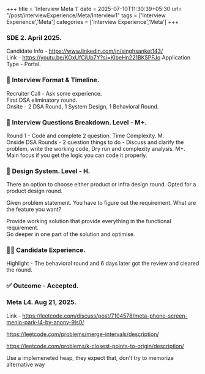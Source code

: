 +++
title = 'Interview Meta 1'
date = 2025-07-10T11:30:39+05:30
url= "/post/interviewExperience/Meta/Interview1"
tags = ['Interview Experience','Meta']
categories = ['Interview Experience','Meta']
+++
### SDE 2. April 2025.
Candidate Info - https://www.linkedin.com/in/singhsanket143/  
Link - https://youtu.be/KOxUfCiUb7Y?si=KlbeHn221BK5PFJo
Application Type - Portal.  
### **📅 Interview Format & Timeline.**

Recruiter Call - Ask some experience.  
First DSA eliminatory round.  
Onsite - 2 DSA Round, 1 System Design, 1 Behavioral Round.


### **🧠 Interview Questions Breakdown. Level - M+.**  
Round 1 - Code and complete 2 question. Time Complexity. M.  
Onside DSA Rounds - 2 question things to do - Discuss and clarify the problem, write the working code, Dry run and complexity analysis. M+.  
Main focus if you get the logic you can code it properly.

### **💎 Design System. Level - H.**  
There an option to choose either product or infra design round. Opted for a product design round.

Given problem statement. You have to figure out the requirement. What are the feature you want?

Provide working solution that provide everything in the functional requirement.  
Go deeper in one part of the solution and optimise.

### **🙋‍♂️ Candidate Experience.**
Highlight - The behavioral round and 6 days later got the review and cleared the round.

### **✅ Outcome - Accepted.**

### Meta L4. Aug 21, 2025.

Link - https://leetcode.com/discuss/post/7104578/meta-phone-screen-menlo-park-l4-by-anony-9ls0/

https://leetcode.com/problems/merge-intervals/description/

https://leetcode.com/problems/k-closest-points-to-origin/description/

Use a implemeneted heap, they expect that, don't try to memorize alternative way



